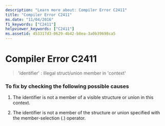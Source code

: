 ```yaml
---
description: "Learn more about: Compiler Error C2411"
title: "Compiler Error C2411"
ms.date: "11/04/2016"
f1_keywords: ["C2411"]
helpviewer_keywords: ["C2411"]
ms.assetid: 453317d3-0629-4b42-b8ea-3a0b39698ca5
---
```

# Compiler Error C2411

> 'identifier' : illegal struct/union member in 'context'

### To fix by checking the following possible causes

1. The identifier is not a member of a visible structure or union in this context.

1. The identifier is not a member of the structure or union specified with the member-selection (.) operator.
